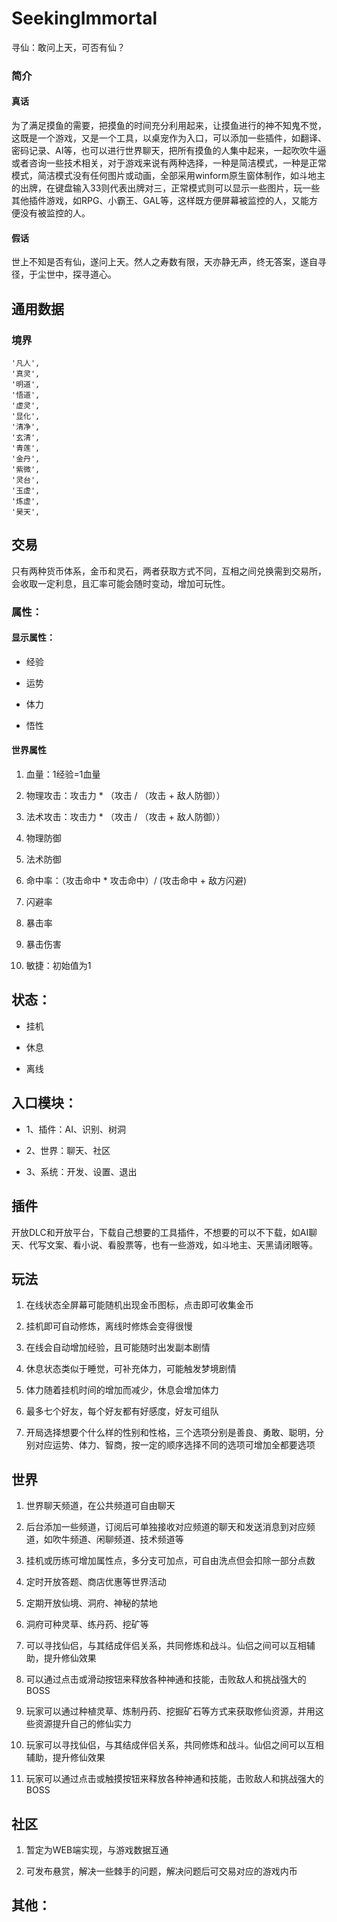 # SeekingImmortal

寻仙：敢问上天，可否有仙？

### 简介

#### &#x20;   真话

&#x20;       为了满足摸鱼的需要，把摸鱼的时间充分利用起来，让摸鱼进行的神不知鬼不觉，这既是一个游戏，又是一个工具，以桌宠作为入口，可以添加一些插件，如翻译、密码记录、AI等，也可以进行世界聊天，把所有摸鱼的人集中起来，一起吹吹牛逼或者咨询一些技术相关，对于游戏来说有两种选择，一种是简洁模式，一种是正常模式，简洁模式没有任何图片或动画，全部采用winform原生窗体制作，如斗地主的出牌，在键盘输入33则代表出牌对三，正常模式则可以显示一些图片，玩一些其他插件游戏，如RPG、小霸王、GAL等，这样既方便屏幕被监控的人，又能方便没有被监控的人。

#### &#x20;   假话

&#x20;       世上不知是否有仙，遂问上天。然人之寿数有限，天亦静无声，终无答案，遂自寻径，于尘世中，探寻道心。

## 通用数据

### 境界

    '凡人',
    '真灵',
    '明道',
    '悟道',
    '虚灵',
    '显化',
    '清净',
    '玄清',
    '青莲',
    '金丹',
    '紫微',
    '灵台',
    '玉虚',
    '炼虚',
    '昊天',

## 交易

&#x20;       只有两种货币体系，金币和灵石，两者获取方式不同，互相之间兑换需到交易所，会收取一定利息，且汇率可能会随时变动，增加可玩性。

### 属性：

#### 显示属性：

*   经验

*   运势

*   体力

*   悟性

#### 世界属性

1.  血量：1经验\=1血量

2.  物理攻击：攻击力 \* （攻击 / （攻击 + 敌人防御））

3.  法术攻击：攻击力 \* （攻击 / （攻击 + 敌人防御））

4.  物理防御

5.  法术防御

6.  命中率：（攻击命中 \* 攻击命中）/ (攻击命中 + 敌方闪避)

7.  闪避率

8.  暴击率

9.  暴击伤害

10. 敏捷：初始值为1

## 状态：

*   挂机

*   休息

*   离线

## 入口模块：

*   1、插件：AI、识别、树洞

*   2、世界：聊天、社区

*   3、系统：开发、设置、退出

## 插件

&#x20;       开放DLC和开放平台，下载自己想要的工具插件，不想要的可以不下载，如AI聊天、代写文案、看小说、看股票等，也有一些游戏，如斗地主、天黑请闭眼等。

## 玩法

1.  在线状态全屏幕可能随机出现金币图标，点击即可收集金币

2.  挂机即可自动修炼，离线时修炼会变得很慢

3.  在线会自动增加经验，且可能随时出发副本剧情

4.  休息状态类似于睡觉，可补充体力，可能触发梦境剧情

5.  体力随着挂机时间的增加而减少，休息会增加体力

6.  最多七个好友，每个好友都有好感度，好友可组队

7.  开局选择想要个什么样的性别和性格，三个选项分别是善良、勇敢、聪明，分别对应运势、体力、智商，按一定的顺序选择不同的选项可增加全都要选项

## 世界

1.  世界聊天频道，在公共频道可自由聊天

2.  后台添加一些频道，订阅后可单独接收对应频道的聊天和发送消息到对应频道，如吹牛频道、闲聊频道、技术频道等

3.  挂机或历练可增加属性点，多分支可加点，可自由洗点但会扣除一部分点数

4.  定时开放答题、商店优惠等世界活动

5.  定期开放仙境、洞府、神秘的禁地

6.  洞府可种灵草、练丹药、挖矿等

7.  可以寻找仙侣，与其结成伴侣关系，共同修炼和战斗。仙侣之间可以互相辅助，提升修仙效果

8.  可以通过点击或滑动按钮来释放各种神通和技能，击败敌人和挑战强大的BOSS

9.  玩家可以通过种植灵草、炼制丹药、挖掘矿石等方式来获取修仙资源，并用这些资源提升自己的修仙实力

10. 玩家可以寻找仙侣，与其结成伴侣关系，共同修炼和战斗。仙侣之间可以互相辅助，提升修仙效果

11. 玩家可以通过点击或触摸按钮来释放各种神通和技能，击败敌人和挑战强大的BOSS

## 社区

1.  暂定为WEB端实现，与游戏数据互通

2.  可发布悬赏，解决一些棘手的问题，解决问题后可交易对应的游戏内币

## 其他：

